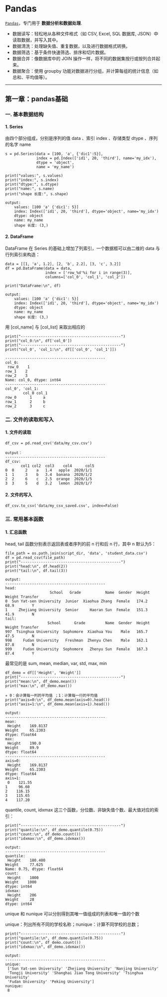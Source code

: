 # Pandas

[`Pandas`](https://pandas.pydata.org/)，专门用于 **数据分析和数据处理**.

- 数据读写：轻松地从各种文件格式（如 CSV, Excel, SQL 数据库, JSON）中读取数据，并写入其中。
- 数据清洗：处理缺失值、重复数据，以及进行数据格式转换。
- 数据筛选：基于条件快速筛选、排序和切片数据。
- 数据合并：像数据库中的 JOIN 操作一样，将不同的数据集按行或按列合并起来。
- 数据聚合：使用 groupby 功能对数据进行分组，并计算每组的统计信息（如总和、平均值等）。

---

## 第一章：pandas基础

### 一. 基本数据结构

#### 1. Series
由四个部分组成，分别是序列的值 data 、索引 index 、存储类型 dtype 、序列的名字 name

```
s = pd.Series(data = [100, 'a', {'dic1':5}],
              index = pd.Index(['id1', 20, 'third'], name='my_idx'),
              dtype = 'object',
              name = 'my_name')

print("values:", s.values)
print("index:", s.index)
print("dtype:", s.dtype)
print("name:", s.name)
print("shape 长度:", s.shape)
```
```
output:
    values: [100 'a' {'dic1': 5}]
    index: Index(['id1', 20, 'third'], dtype='object', name='my_idx')
    dtype: object
    name: my_name
    shape 长度: (3,)
```
#### 2. DataFrame
DataFrame 在 Series 的基础上增加了列索引，一个数据框可以由二维的 data 与行列索引来构造：

```
data = [[1, 'a', 1.2], [2, 'b', 2.2], [3, 'c', 3.2]]
df = pd.DataFrame(data = data,
                  index = ['row_%d'%i for i in range(3)],
                  columns=['col_0', 'col_1', 'col_2'])

print("DataFrame:\n", df)
```
```
output:
    values: [100 'a' {'dic1': 5}]
    index: Index(['id1', 20, 'third'], dtype='object', name='my_idx')
    dtype: object
    name: my_name
    shape 长度: (3,)
```
用 [col_name] 与 [col_list] 来取出相应的
```
print("---------------------------------------------")
print("col_0:\n", df['col_0'])
print("---------------------------------------------")
print("col_0', 'col_1:\n", df[['col_0', 'col_1']])
```
```
---------------------------------------------
col_0:
 row_0    1
row_1    2
row_2    3
Name: col_0, dtype: int64
---------------------------------------------
col_0', 'col_1:
        col_0 col_1
row_0      1     a
row_1      2     b
row_2      3     c
```


### 二. 文件的读取和写入

#### 1. 文件的读取
```
df_csv = pd.read_csv('data/my_csv.csv')

output：
---------------------------------------------
df_csv:
       col1 col2  col3    col4      col5
0  0     2    a   1.4   apple  2020/1/1
1  1     3    b   3.4  banana  2020/1/2
2  2     6    c   2.5  orange  2020/1/5
3  3     5    d   3.2   lemon  2020/1/7

```


#### 2. 文件的写入
```
df_csv.to_csv('data/my_csv_saved.csv', index=False)
```


### 三. 常用基本函数

#### 1. 汇总函数
head, tail 函数分别表示返回表或者序列的前 n 行和后 n 行，其中 n 默认为5：

```
file_path = os.path.join(script_dir, 'data', 'student_data.csv')
df = pd.read_csv(file_path)
print("---------------------------------------------")
print("head:\n", df.head(2))
print("tail:\n", df.tail(3))
```
```
output:
---------------------------------------------
head:
                    School   Grade           Name  Gender  Height  Weight Transfer
0  Sun Yat-sen University  Junior  Xiaohua Zhang  Female   174.2    68.9        Y
1     Zhejiang University  Senior     Haoran Sun  Female   151.3    41.9        N
tail:
                   School      Grade         Name  Gender  Height  Weight Transfer
997  Tsinghua University  Sophomore  Xiaohua You    Male   165.7    47.5        N
998     Fudan University   Freshman  Zhenyu Chen    Male   162.1    87.8        N
999     Fudan University  Sophomore   Zhenyu Sun  Female   167.3    87.4        Y
```
最常见的是 sum, mean, median, var, std, max, min
```
df_demo = df[['Height', 'Weight']]
print("---------------------------------------------")
print("mean:\n", df_demo.mean())
print("max:\n", df_demo.max())

✳ 0：会计算每一列的平均值 ；1：计算每一行的平均值
print("axis=0:\n", df_demo.mean(axis=0).head())
print("axis=1:\n", df_demo.mean(axis=1).head())

```
```
output:
---------------------------------------------
mean:
 Height    169.8137
Weight     65.2303
dtype: float64
max:
 Height    190.0
Weight     89.9
dtype: float64
---------------------------------------------
axis=0:
 Height    169.8137
Weight     65.2303
dtype: float64
axis=1:
 0    121.55
1     96.60
2    116.15
3    115.65
4    117.20
```

quantile, count, idxmax 这三个函数，分位数、非缺失值个数、最大值对应的索引：
```
print("---------------------------------------------")
print("quantile:\n", df_demo.quantile(0.75))
print("count:\n", df_demo.count())
print("idxmax:\n", df_demo.idxmax())
```
```
output:
---------------------------------------------
quantile:
 Height    180.400
Weight     77.625
Name: 0.75, dtype: float64
count:
 Height    1000
Weight    1000
dtype: int64
idxmax:
 Height    206
Weight     28
dtype: int64
```

unique 和 nunique 可以分别得到其唯一值组成的列表和唯一值的个数

unique：列出所有不同的学校名称；nunique：计算不同学校的总数；
```
print("---------------------------------------------")
print("quantile:\n", df_demo.quantile(0.75))
print("count:\n", df_demo.count())
print("idxmax:\n", df_demo.idxmax())
```

```
output:
---------------------------------------------
unique:
 ['Sun Yat-sen University' 'Zhejiang University' 'Nanjing University'
 'Tongji University' 'Shanghai Jiao Tong University' 'Tsinghua University'
 'Fudan University' 'Peking University']
nunique:
 8
```

